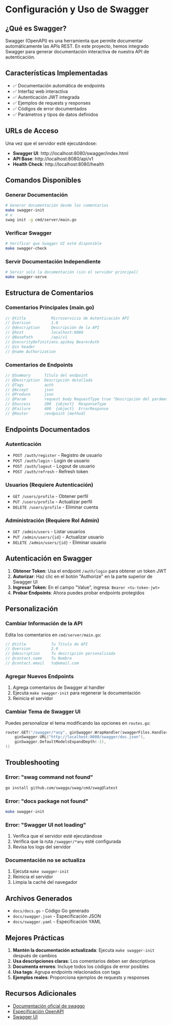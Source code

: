 # Configuración y Uso de Swagger

## ¿Qué es Swagger?

Swagger (OpenAPI) es una herramienta que permite documentar automáticamente las APIs REST. En este proyecto, hemos integrado Swagger para generar documentación interactiva de nuestra API de autenticación.

## Características Implementadas

- ✅ Documentación automática de endpoints
- ✅ Interfaz web interactiva
- ✅ Autenticación JWT integrada
- ✅ Ejemplos de requests y responses
- ✅ Códigos de error documentados
- ✅ Parámetros y tipos de datos definidos

## URLs de Acceso

Una vez que el servidor esté ejecutándose:

- **Swagger UI**: http://localhost:8080/swagger/index.html
- **API Base**: http://localhost:8080/api/v1
- **Health Check**: http://localhost:8080/health

## Comandos Disponibles

### Generar Documentación
```bash
# Generar documentación desde los comentarios
make swagger-init
# o
swag init -g cmd/server/main.go
```

### Verificar Swagger
```bash
# Verificar que Swagger UI esté disponible
make swagger-check
```

### Servir Documentación Independiente
```bash
# Servir solo la documentación (sin el servidor principal)
make swagger-serve
```

## Estructura de Comentarios

### Comentarios Principales (main.go)
```go
// @title           Microservicio de Autenticación API
// @version         1.0
// @description     Descripción de la API
// @host            localhost:8080
// @BasePath        /api/v1
// @securityDefinitions.apikey BearerAuth
// @in header
// @name Authorization
```

### Comentarios de Endpoints
```go
// @Summary      Título del endpoint
// @Description  Descripción detallada
// @Tags         auth
// @Accept       json
// @Produce      json
// @Param        request body RequestType true "Descripción del parámetro"
// @Success      200  {object}  ResponseType
// @Failure      400  {object}  ErrorResponse
// @Router       /endpoint [method]
```

## Endpoints Documentados

### Autenticación
- `POST /auth/register` - Registro de usuario
- `POST /auth/login` - Login de usuario
- `POST /auth/logout` - Logout de usuario
- `POST /auth/refresh` - Refresh token

### Usuarios (Requiere Autenticación)
- `GET /users/profile` - Obtener perfil
- `PUT /users/profile` - Actualizar perfil
- `DELETE /users/profile` - Eliminar cuenta

### Administración (Requiere Rol Admin)
- `GET /admin/users` - Listar usuarios
- `PUT /admin/users/{id}` - Actualizar usuario
- `DELETE /admin/users/{id}` - Eliminar usuario

## Autenticación en Swagger

1. **Obtener Token**: Usa el endpoint `/auth/login` para obtener un token JWT
2. **Autorizar**: Haz clic en el botón "Authorize" en la parte superior de Swagger UI
3. **Ingresar Token**: En el campo "Value", ingresa: `Bearer <tu-token-jwt>`
4. **Probar Endpoints**: Ahora puedes probar endpoints protegidos

## Personalización

### Cambiar Información de la API
Edita los comentarios en `cmd/server/main.go`:

```go
// @title           Tu Título de API
// @version         2.0
// @description     Tu descripción personalizada
// @contact.name    Tu Nombre
// @contact.email   tu@email.com
```

### Agregar Nuevos Endpoints
1. Agrega comentarios de Swagger al handler
2. Ejecuta `make swagger-init` para regenerar la documentación
3. Reinicia el servidor

### Cambiar Tema de Swagger UI
Puedes personalizar el tema modificando las opciones en `routes.go`:

```go
router.GET("/swagger/*any", ginSwagger.WrapHandler(swaggerFiles.Handler,
    ginSwagger.URL("http://localhost:8080/swagger/doc.json"),
    ginSwagger.DefaultModelsExpandDepth(-1),
))
```

## Troubleshooting

### Error: "swag command not found"
```bash
go install github.com/swaggo/swag/cmd/swag@latest
```

### Error: "docs package not found"
```bash
make swagger-init
```

### Error: "Swagger UI not loading"
1. Verifica que el servidor esté ejecutándose
2. Verifica que la ruta `/swagger/*any` esté configurada
3. Revisa los logs del servidor

### Documentación no se actualiza
1. Ejecuta `make swagger-init`
2. Reinicia el servidor
3. Limpia la caché del navegador

## Archivos Generados

- `docs/docs.go` - Código Go generado
- `docs/swagger.json` - Especificación JSON
- `docs/swagger.yaml` - Especificación YAML

## Mejores Prácticas

1. **Mantén la documentación actualizada**: Ejecuta `make swagger-init` después de cambios
2. **Usa descripciones claras**: Los comentarios deben ser descriptivos
3. **Documenta errores**: Incluye todos los códigos de error posibles
4. **Usa tags**: Agrupa endpoints relacionados con tags
5. **Ejemplos reales**: Proporciona ejemplos de requests y responses

## Recursos Adicionales

- [Documentación oficial de swaggo](https://github.com/swaggo/swag)
- [Especificación OpenAPI](https://swagger.io/specification/)
- [Swagger UI](https://swagger.io/tools/swagger-ui/) 